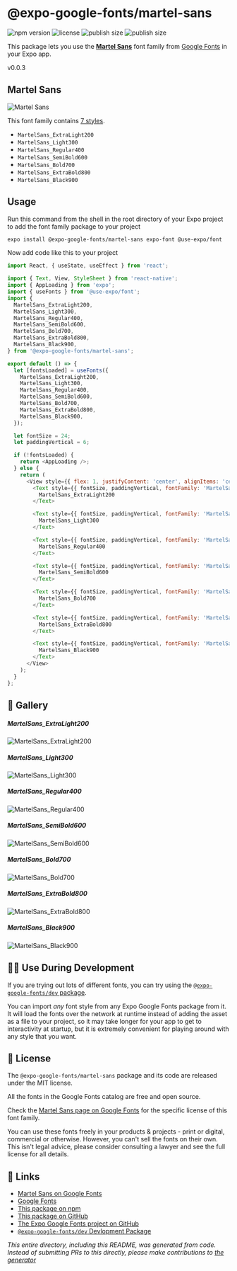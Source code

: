 # @expo-google-fonts/martel-sans

![npm version](https://flat.badgen.net/npm/v/@expo-google-fonts/martel-sans)
![license](https://flat.badgen.net/github/license/expo/google-fonts)
![publish size](https://flat.badgen.net/packagephobia/install/@expo-google-fonts/martel-sans)
![publish size](https://flat.badgen.net/packagephobia/publish/@expo-google-fonts/martel-sans)

This package lets you use the [**Martel Sans**](https://fonts.google.com/specimen/Martel+Sans) font family from [Google Fonts](https://fonts.google.com/) in your Expo app.

v0.0.3

## Martel Sans

![Martel Sans](./font-family.png)

This font family contains [7 styles](#-gallery).

- `MartelSans_ExtraLight200`
- `MartelSans_Light300`
- `MartelSans_Regular400`
- `MartelSans_SemiBold600`
- `MartelSans_Bold700`
- `MartelSans_ExtraBold800`
- `MartelSans_Black900`

## Usage

Run this command from the shell in the root directory of your Expo project to add the font family package to your project
```sh
expo install @expo-google-fonts/martel-sans expo-font @use-expo/font
```

Now add code like this to your project
```js
import React, { useState, useEffect } from 'react';

import { Text, View, StyleSheet } from 'react-native';
import { AppLoading } from 'expo';
import { useFonts } from '@use-expo/font';
import {
  MartelSans_ExtraLight200,
  MartelSans_Light300,
  MartelSans_Regular400,
  MartelSans_SemiBold600,
  MartelSans_Bold700,
  MartelSans_ExtraBold800,
  MartelSans_Black900,
} from '@expo-google-fonts/martel-sans';

export default () => {
  let [fontsLoaded] = useFonts({
    MartelSans_ExtraLight200,
    MartelSans_Light300,
    MartelSans_Regular400,
    MartelSans_SemiBold600,
    MartelSans_Bold700,
    MartelSans_ExtraBold800,
    MartelSans_Black900,
  });

  let fontSize = 24;
  let paddingVertical = 6;

  if (!fontsLoaded) {
    return <AppLoading />;
  } else {
    return (
      <View style={{ flex: 1, justifyContent: 'center', alignItems: 'center' }}>
        <Text style={{ fontSize, paddingVertical, fontFamily: 'MartelSans_ExtraLight200' }}>
          MartelSans_ExtraLight200
        </Text>

        <Text style={{ fontSize, paddingVertical, fontFamily: 'MartelSans_Light300' }}>
          MartelSans_Light300
        </Text>

        <Text style={{ fontSize, paddingVertical, fontFamily: 'MartelSans_Regular400' }}>
          MartelSans_Regular400
        </Text>

        <Text style={{ fontSize, paddingVertical, fontFamily: 'MartelSans_SemiBold600' }}>
          MartelSans_SemiBold600
        </Text>

        <Text style={{ fontSize, paddingVertical, fontFamily: 'MartelSans_Bold700' }}>
          MartelSans_Bold700
        </Text>

        <Text style={{ fontSize, paddingVertical, fontFamily: 'MartelSans_ExtraBold800' }}>
          MartelSans_ExtraBold800
        </Text>

        <Text style={{ fontSize, paddingVertical, fontFamily: 'MartelSans_Black900' }}>
          MartelSans_Black900
        </Text>
      </View>
    );
  }
};

```

## 🔡 Gallery

##### MartelSans_ExtraLight200
![MartelSans_ExtraLight200](./1fc958d478da9b8b19e77c989d4fb6dbbd2f412a15b122ba72a2b11ee450907f.ttf.png)

##### MartelSans_Light300
![MartelSans_Light300](./2115f8757576a27c80ccede4ba84e8febb53a0ec9f63840ab713b4d5e848f950.ttf.png)

##### MartelSans_Regular400
![MartelSans_Regular400](./f782be9e1cecfb4c75dd0bb7a8d88dce2794738a35bf5532079d99d4d529502d.ttf.png)

##### MartelSans_SemiBold600
![MartelSans_SemiBold600](./52f4a456d3927808cd2aa64f46cd6d63f7a938b904b289f66ab69c0db2e884a7.ttf.png)

##### MartelSans_Bold700
![MartelSans_Bold700](./fcf8c1bb73f62f8c3e86ed5126daf3eb4ee130c49e70f7ebdcaf27ae635bfc1b.ttf.png)

##### MartelSans_ExtraBold800
![MartelSans_ExtraBold800](./0860874935148b1b8ffd9705d6ccef02322d3972a1bf7a38e63a65cf542e6395.ttf.png)

##### MartelSans_Black900
![MartelSans_Black900](./9145c71bcab8472ba22b19f9e4e898639945be5fed13f10cd4d399fd5eac5a83.ttf.png)


## 👩‍💻 Use During Development

If you are trying out lots of different fonts, you can try using the [`@expo-google-fonts/dev` package](https://github.com/expo/google-fonts/tree/master/font-packages/dev#readme).

You can import *any* font style from any Expo Google Fonts package from it. It will load the fonts
over the network at runtime instead of adding the asset as a file to your project, so it may take longer
for your app to get to interactivity at startup, but it is extremely convenient
for playing around with any style that you want.

## 📖 License

The `@expo-google-fonts/martel-sans` package and its code are released under the MIT license.

All the fonts in the Google Fonts catalog are free and open source.

Check the [Martel Sans page on Google Fonts](https://fonts.google.com/specimen/Martel+Sans) for the specific license of this font family.

You can use these fonts freely in your products & projects - print or digital, commercial or otherwise. However, you can't sell the fonts on their own. This isn't legal advice, please consider consulting a lawyer and see the full license for all details.

## 🔗 Links

- [Martel Sans on Google Fonts](https://fonts.google.com/specimen/Martel+Sans)
- [Google Fonts](https://fonts.google.com/)
- [This package on npm](https://www.npmjs.com/package/@expo-google-fonts/martel-sans)
- [This package on GitHub](https://github.com/expo/google-fonts/tree/master/font-packages/martel-sans)
- [The Expo Google Fonts project on GitHub](https://github.com/expo/google-fonts)
- [`@expo-google-fonts/dev` Devlopment Package](https://github.com/expo/google-fonts/tree/master/font-packages/dev)


*This entire directory, including this README, was generated from code. Instead of submitting PRs to this directly, please make contributions to [the generator](https://github.com/expo/google-fonts/tree/master/packages/generator)*

